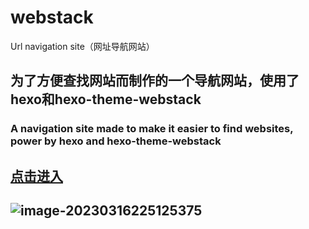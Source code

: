 # webstack
Url navigation site（网址导航网站）

## 为了方便查找网站而制作的一个导航网站，使用了hexo和hexo-theme-webstack
### A navigation site made to make it easier to find websites, power by hexo and hexo-theme-webstack

## [点击进入](https://nav.yimoorua.top/)

## ![image-20230316225125375](https://yimoorua-img.oss-cn-chengdu.aliyuncs.com/md-imgs/image-20230316225125375.png)

